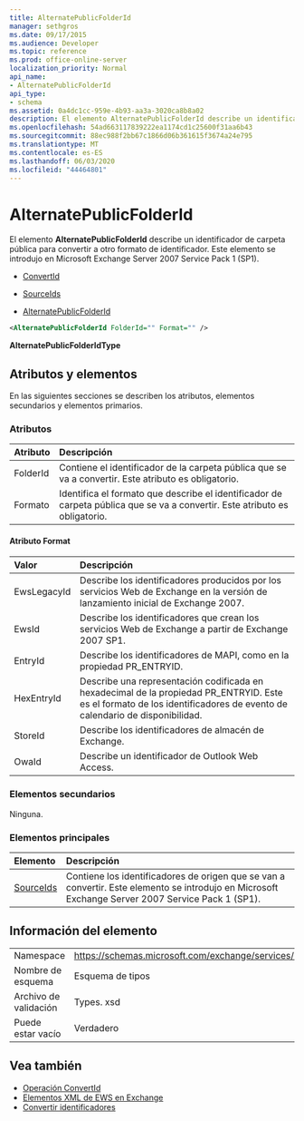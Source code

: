 ```yaml
---
title: AlternatePublicFolderId
manager: sethgros
ms.date: 09/17/2015
ms.audience: Developer
ms.topic: reference
ms.prod: office-online-server
localization_priority: Normal
api_name:
- AlternatePublicFolderId
api_type:
- schema
ms.assetid: 0a4dc1cc-959e-4b93-aa3a-3020ca8b8a02
description: El elemento AlternatePublicFolderId describe un identificador de carpeta pública para convertir a otro formato de identificador. Este elemento se introdujo en Microsoft Exchange Server 2007 Service Pack 1 (SP1).
ms.openlocfilehash: 54ad663117839222ea1174cd1c25600f31aa6b43
ms.sourcegitcommit: 88ec988f2bb67c1866d06b361615f3674a24e795
ms.translationtype: MT
ms.contentlocale: es-ES
ms.lasthandoff: 06/03/2020
ms.locfileid: "44464801"
---
```

# <a name="alternatepublicfolderid"></a>AlternatePublicFolderId

El elemento **AlternatePublicFolderId** describe un identificador de carpeta pública para convertir a otro formato de identificador. Este elemento se introdujo en Microsoft Exchange Server 2007 Service Pack 1 (SP1). 
  
- [ConvertId](convertid.md)
  
- [SourceIds](sourceids.md)
  
- [AlternatePublicFolderId](alternatepublicfolderid.md)
  
```xml
<AlternatePublicFolderId FolderId="" Format="" />
```

 **AlternatePublicFolderIdType**
## <a name="attributes-and-elements"></a>Atributos y elementos

En las siguientes secciones se describen los atributos, elementos secundarios y elementos primarios.
  
### <a name="attributes"></a>Atributos

|**Atributo**|**Descripción**|
|:-----|:-----|
|FolderId  <br/> |Contiene el identificador de la carpeta pública que se va a convertir. Este atributo es obligatorio.  <br/> |
|Formato  <br/> |Identifica el formato que describe el identificador de carpeta pública que se va a convertir. Este atributo es obligatorio.  <br/> |
   
#### <a name="format-attribute"></a>Atributo Format

|**Valor**|**Descripción**|
|:-----|:-----|
|EwsLegacyId  <br/> |Describe los identificadores producidos por los servicios Web de Exchange en la versión de lanzamiento inicial de Exchange 2007.  <br/> |
|EwsId  <br/> |Describe los identificadores que crean los servicios Web de Exchange a partir de Exchange 2007 SP1.  <br/> |
|EntryId  <br/> |Describe los identificadores de MAPI, como en la propiedad PR_ENTRYID.  <br/> |
|HexEntryId  <br/> |Describe una representación codificada en hexadecimal de la propiedad PR_ENTRYID. Este es el formato de los identificadores de evento de calendario de disponibilidad.  <br/> |
|StoreId  <br/> |Describe los identificadores de almacén de Exchange.  <br/> |
|OwaId  <br/> |Describe un identificador de Outlook Web Access.  <br/> |
   
### <a name="child-elements"></a>Elementos secundarios

Ninguna.
  
### <a name="parent-elements"></a>Elementos principales

|**Elemento**|**Descripción**|
|:-----|:-----|
|[SourceIds](sourceids.md) <br/> |Contiene los identificadores de origen que se van a convertir. Este elemento se introdujo en Microsoft Exchange Server 2007 Service Pack 1 (SP1).  <br/> |
   
## <a name="element-information"></a>Información del elemento

|||
|:-----|:-----|
|Namespace  <br/> |https://schemas.microsoft.com/exchange/services/2006/types  <br/> |
|Nombre de esquema  <br/> |Esquema de tipos  <br/> |
|Archivo de validación  <br/> |Types. xsd  <br/> |
|Puede estar vacío  <br/> |Verdadero  <br/> |
   
## <a name="see-also"></a>Vea también

- [Operación ConvertId](convertid-operation.md)
- [Elementos XML de EWS en Exchange](ews-xml-elements-in-exchange.md)
- [Convertir identificadores](https://msdn.microsoft.com/library/a5391746-b6ef-4f48-8fc8-8255258651aa%28Office.15%29.aspx)

